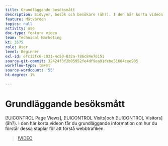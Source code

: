 ```yaml
---
title: Grundläggande besöksmått
description: Sidvyer, besök och besökare (åh?). I den här korta videon får du grundläggande information om hur du förstår dessa staplar för att förstå webbtrafiken.
feature: Mätvärden
topics: null
activity: use
doc-type: feature video
team: Technical Marketing
kt: 3575
role: User
level: Beginner
exl-id: efc12fc6-c031-4c50-832a-786c84e76151
source-git-commit: 32424f3f2b05952fe4df9ea91dcbe51684cee905
workflow-type: tm+mt
source-wordcount: '55'
ht-degree: 1%

---
```


# Grundläggande besöksmått

[!UICONTROL Page Views],  [!UICONTROL Visits]och  [!UICONTROL Visitors] (åh?). I den här korta videon får du grundläggande information om hur du förstår dessa staplar för att förstå webbtrafiken.

>[!VIDEO](https://video.tv.adobe.com/v/28774/?quality=12)
